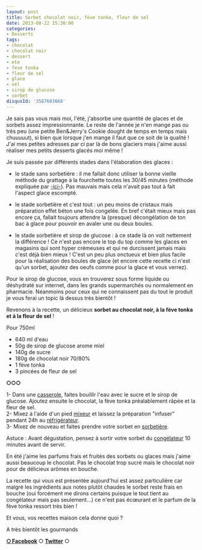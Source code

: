 ```yaml
---
layout: post
title: Sorbet chocolat noir, fève tonka, fleur de sel
date: 2013-08-22 15:30:00
categories: 
- Desserts
tags: 
- chocolat
- chocolat noir
- dessert
- ete
- feve tonka
- fleur de sel
- glace
- sel
- sirop de glucose
- sorbet
disqusId: '3587683668'
---
```


Je sais pas vous mais moi, l'été, j'absorbe une quantité de glaces et de sorbets assez impressionnante. Le reste de l'année je n'en mange pas ou très peu (une petite Ben&Jerry's Cookie dought de temps en temps mais chuuuuut), si bien que lorsque j'en mange il faut que ce soit de la qualité ! J'ai mes petites adresses par ci par là de bons glaciers mais j'aime aussi réaliser mes petits desserts glacés moi même !

<a name="more"></a>

Je suis passée par différents stades dans l'élaboration des glaces : 

- le stade sans sorbetière : il me fallait donc utiliser la bonne vieille méthode du grattage à la fourchette toutes les 30/45 minutes (méthode expliquée par [-ici-](http://www.undejeunerdesoleil.com/2013/06/glaces-sorbets-maison-sans-sorbetiere-astuces.html)). Pas mauvais mais cela n'avait pas tout à fait l'aspect glace escompté.

- le stade sorbetière et c'est tout : un peu moins de cristaux mais préparation effet béton une fois congelée. En bref c'était mieux mais pas encore ça, fallait toujours attendre la (presque) décongélation de ton bac à glace pour pouvoir en avaler une ou deux boules.

- le stade sorbetière et sirop de glucose : à ce stade là on voit nettement la différence ! Ce n'est pas encore le top du top comme les glaces en magasins qui sont hyper crémeuses et qui ne durcissent jamais mais c'est déjà bien mieux ! C'est un peu plus onctueux et bien plus facile pour la réalisation des boules de glace (et encore cette recette ci n'est qu'un sorbet, ajoutez des oeufs comme pour la glace et vous verrez).

Pour le sirop de glucose, vous en trouverez sous forme liquide ou déshydraté sur internet, dans les grands supermarchés ou normalement en pharmacie. Néanmoins pour ceux qui ne connaissent pas du tout le produit je vous ferai un topic là dessus très bientôt !

Revenons à la recette, un délicieux **sorbet au chocolat noir, à la fève tonka et à la fleur de sel** !



Pour 750ml

- 640 ml d'eau  
- 50g de sirop de glucose arome miel  
- 140g de sucre  
- 180g de chocolat noir 70/80%  
- 1 fève tonka  
- 3 pincées de fleur de sel



**○○○**

1- Dans une [casserole](http://www.rueducommerce.fr/m/pl/malid:115), faites bouillir l'eau avec le sucre et le sirop de glucose. Ajoutez ensuite le chocolat, la fève tonka préalablement râpée et la fleur de sel.  
2- Mixez à l'aide d'un pied [mixeur](http://www.rueducommerce.fr/m/pl/malid:1455381) et laissez la préparation "infuser" pendant 24h au [réfrigérateur](http://www.rueducommerce.fr/m/pl/malid:9633584).  
3- Mixez de nouveau et faites prendre votre sorbet en [sorbetière](http://www.rueducommerce.fr/m/pl/malid:9633614).

Astuce : Avant dégustation, pensez à sortir votre sorbet du [congélateur](http://www.rueducommerce.fr/m/pl/malid:9633581) 10 minutes avant de servir.

En été j'aime les parfums frais et fruités des sorbets ou glaces mais j'aime aussi beaucoup le chocolat. Pas le chocolat trop sucré mais le chocolat noir pour de délicieux arômes en bouche.

La recette qui vous est présentée aujourd'hui est assez particulière car malgré les ingrédients aux notes plutôt chaudes le sorbet reste frais en bouche (oui forcément me dirons certains puisque le tout tient au congélateur mais pas seulement...) ce n'est pas écœurant et le parfum de la fève tonka ressort très bien !

Et vous, vos recettes maison cela donne quoi ?

A très bientôt les gourmands

[**○<span style="font-size: xx-small; margin: 0px; outline: 0px; padding: 0px;"><span style="font-family: Arial, Helvetica, sans-serif; margin: 0px; outline: 0px; padding: 0px;"> </span></span>Facebook**](https://www.facebook.com/pages/CroKMou/148093255259077) ○ [**Twitter**](https://twitter.com/Crokmou) ○